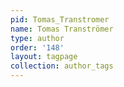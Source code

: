 ```yaml
---
pid: Tomas_Transtromer
name: Tomas Tranströmer
type: author
order: '148'
layout: tagpage
collection: author_tags
---
```

